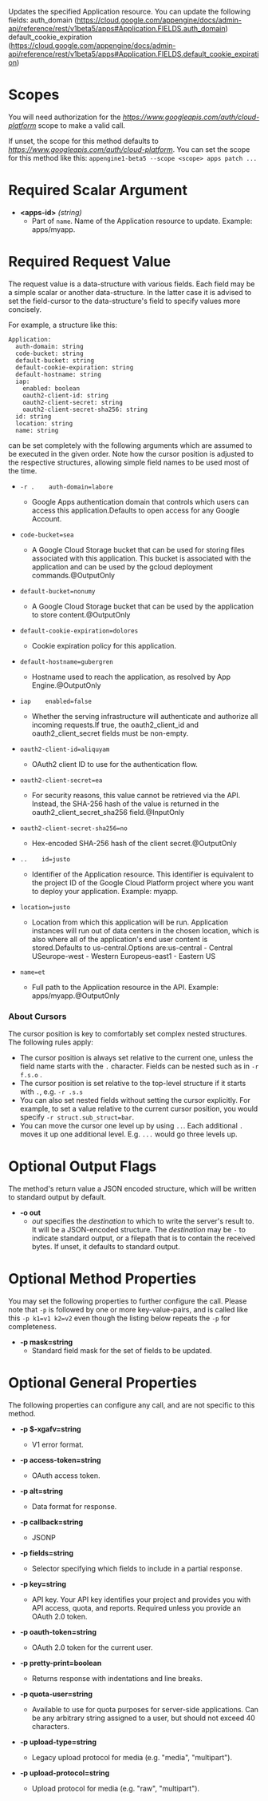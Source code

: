 Updates the specified Application resource. You can update the following fields:
auth_domain (https://cloud.google.com/appengine/docs/admin-api/reference/rest/v1beta5/apps#Application.FIELDS.auth_domain)
default_cookie_expiration (https://cloud.google.com/appengine/docs/admin-api/reference/rest/v1beta5/apps#Application.FIELDS.default_cookie_expiration)
# Scopes

You will need authorization for the *https://www.googleapis.com/auth/cloud-platform* scope to make a valid call.

If unset, the scope for this method defaults to *https://www.googleapis.com/auth/cloud-platform*.
You can set the scope for this method like this: `appengine1-beta5 --scope <scope> apps patch ...`
# Required Scalar Argument
* **&lt;apps-id&gt;** *(string)*
    - Part of `name`. Name of the Application resource to update. Example: apps/myapp.
# Required Request Value

The request value is a data-structure with various fields. Each field may be a simple scalar or another data-structure.
In the latter case it is advised to set the field-cursor to the data-structure's field to specify values more concisely.

For example, a structure like this:
```
Application:
  auth-domain: string
  code-bucket: string
  default-bucket: string
  default-cookie-expiration: string
  default-hostname: string
  iap:
    enabled: boolean
    oauth2-client-id: string
    oauth2-client-secret: string
    oauth2-client-secret-sha256: string
  id: string
  location: string
  name: string

```

can be set completely with the following arguments which are assumed to be executed in the given order. Note how the cursor position is adjusted to the respective structures, allowing simple field names to be used most of the time.

* `-r .    auth-domain=labore`
    - Google Apps authentication domain that controls which users can access this application.Defaults to open access for any Google Account.
* `code-bucket=sea`
    - A Google Cloud Storage bucket that can be used for storing files associated with this application. This bucket is associated with the application and can be used by the gcloud deployment commands.@OutputOnly
* `default-bucket=nonumy`
    - A Google Cloud Storage bucket that can be used by the application to store content.@OutputOnly
* `default-cookie-expiration=dolores`
    - Cookie expiration policy for this application.
* `default-hostname=gubergren`
    - Hostname used to reach the application, as resolved by App Engine.@OutputOnly
* `iap    enabled=false`
    - Whether the serving infrastructure will authenticate and authorize all incoming requests.If true, the oauth2_client_id and oauth2_client_secret fields must be non-empty.
* `oauth2-client-id=aliquyam`
    - OAuth2 client ID to use for the authentication flow.
* `oauth2-client-secret=ea`
    - For security reasons, this value cannot be retrieved via the API. Instead, the SHA-256 hash of the value is returned in the oauth2_client_secret_sha256 field.@InputOnly
* `oauth2-client-secret-sha256=no`
    - Hex-encoded SHA-256 hash of the client secret.@OutputOnly

* `..    id=justo`
    - Identifier of the Application resource. This identifier is equivalent to the project ID of the Google Cloud Platform project where you want to deploy your application. Example: myapp.
* `location=justo`
    - Location from which this application will be run. Application instances will run out of data centers in the chosen location, which is also where all of the application&#39;s end user content is stored.Defaults to us-central.Options are:us-central - Central USeurope-west - Western Europeus-east1 - Eastern US
* `name=et`
    - Full path to the Application resource in the API. Example: apps/myapp.@OutputOnly


### About Cursors

The cursor position is key to comfortably set complex nested structures. The following rules apply:

* The cursor position is always set relative to the current one, unless the field name starts with the `.` character. Fields can be nested such as in `-r f.s.o` .
* The cursor position is set relative to the top-level structure if it starts with `.`, e.g. `-r .s.s`
* You can also set nested fields without setting the cursor explicitly. For example, to set a value relative to the current cursor position, you would specify `-r struct.sub_struct=bar`.
* You can move the cursor one level up by using `..`. Each additional `.` moves it up one additional level. E.g. `...` would go three levels up.


# Optional Output Flags

The method's return value a JSON encoded structure, which will be written to standard output by default.

* **-o out**
    - *out* specifies the *destination* to which to write the server's result to.
      It will be a JSON-encoded structure.
      The *destination* may be `-` to indicate standard output, or a filepath that is to contain the received bytes.
      If unset, it defaults to standard output.
# Optional Method Properties

You may set the following properties to further configure the call. Please note that `-p` is followed by one 
or more key-value-pairs, and is called like this `-p k1=v1 k2=v2` even though the listing below repeats the
`-p` for completeness.

* **-p mask=string**
    - Standard field mask for the set of fields to be updated.

# Optional General Properties

The following properties can configure any call, and are not specific to this method.

* **-p $-xgafv=string**
    - V1 error format.

* **-p access-token=string**
    - OAuth access token.

* **-p alt=string**
    - Data format for response.

* **-p callback=string**
    - JSONP

* **-p fields=string**
    - Selector specifying which fields to include in a partial response.

* **-p key=string**
    - API key. Your API key identifies your project and provides you with API access, quota, and reports. Required unless you provide an OAuth 2.0 token.

* **-p oauth-token=string**
    - OAuth 2.0 token for the current user.

* **-p pretty-print=boolean**
    - Returns response with indentations and line breaks.

* **-p quota-user=string**
    - Available to use for quota purposes for server-side applications. Can be any arbitrary string assigned to a user, but should not exceed 40 characters.

* **-p upload-type=string**
    - Legacy upload protocol for media (e.g. &#34;media&#34;, &#34;multipart&#34;).

* **-p upload-protocol=string**
    - Upload protocol for media (e.g. &#34;raw&#34;, &#34;multipart&#34;).
